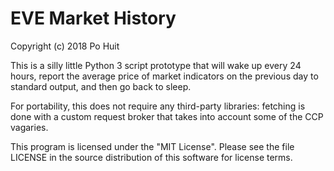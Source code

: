 # EVE Market History
Copyright (c) 2018 Po Huit

This is a silly little Python 3 script prototype that will
wake up every 24 hours, report the average price of market
indicators on the previous day to standard output, and then
go back to sleep.

For portability, this does not require any third-party
libraries: fetching is done with a custom request broker
that takes into account some of the CCP vagaries.

This program is licensed under the "MIT License".  Please
see the file LICENSE in the source distribution of this
software for license terms.
